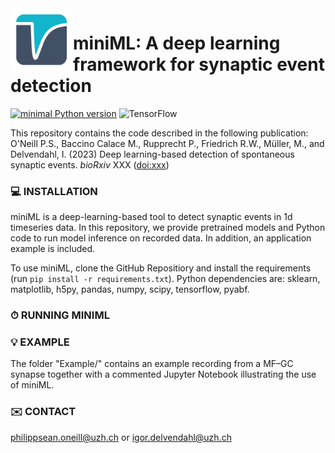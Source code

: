 <img align="left" width="100" height="100" src="minML_icon.png">

# miniML: A deep learning framework for synaptic event detection

[![minimal Python version](https://img.shields.io/badge/Python%3E%3D-3.9-3670A0.svg?style=flat&logo=python&logoColor=white)](https://www.anaconda.com/download/)
![TensorFlow](https://img.shields.io/badge/TensorFlow-%23FF6F00.svg?style=flat&logo=TensorFlow&logoColor=white)


This repository contains the code described in the following publication:  
O'Neill P.S., Baccino Calace M., Rupprecht P., Friedrich R.W., Müller, M., and Delvendahl, I. 
(2023) Deep learning-based detection of spontaneous synaptic events. _bioRxiv_ XXX ([doi:xxx](https://tbd))  



### 💻 INSTALLATION


miniML is a deep-learning-based tool to detect synaptic events in 1d timeseries data. In this repository, we provide pretrained models and Python code to run model inference on recorded data. In addition, an application example is included.


To use miniML, clone the GitHub Repositiory and install the requirements
(run `pip install -r requirements.txt`). Python dependencies are: sklearn, matplotlib, h5py, pandas, numpy, scipy, tensorflow, pyabf. 


### ⏱ RUNNING MINIML


### 💡 EXAMPLE

The folder "Example/" contains an example recording from a MF–GC synapse together with a commented Jupyter Notebook illustrating the use of miniML.



### ✉️ CONTACT
philippsean.oneill@uzh.ch or igor.delvendahl@uzh.ch